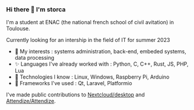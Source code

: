 ### Hi there 👋 I'm storca

I'm a student at ENAC (the national french school of civil avitation) in Toulouse.

Currently looking for an intership in the field of IT for summer 2023

- 🌱 My interests : systems administration, back-end, embeded systems, data processing
- ✨ Languages I've already worked with : Python, C, C++, Rust, JS, PHP, Lua
- 🤖 Technologies I know : Linux, Windows, Raspberry Pi, Arduino
- 🧩 Frameworks I've used : Qt, Laravel, Platformio

I've made public contributions to [Nextcloud/desktop](https://github.com/nextcloud/desktop/pull/721) and [Attendize/Attendize](https://github.com/Attendize/Attendize/pulls?q=author%3Astorca).

<!--
**storca/storca** is a ✨ _special_ ✨ repository because its `README.md` (this file) appears on your GitHub profile.

Here are some ideas to get you started:

- 🔭 I’m currently working on ...
- 🌱 I’m currently learning ...
- 👯 I’m looking to collaborate on ...
- 🤔 I’m looking for help with ...
- 💬 Ask me about ...
- 📫 How to reach me: ...
- 😄 Pronouns: ...
- ⚡ Fun fact: ...
-->
